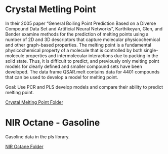 # Crystal Metling Point

In their 2005 paper “General Boiling Point Prediction Based on a Diverse Compound Data Set and Artificial Neural Networks”, Karthikeyan, Glen, and Bender examine methods for the prediction of melting points using a number of 2D and 3D descriptors that capture molecular physicochemical and other graph-based properties. The melting point is a fundamental physicochemical property of a molecule that is controlled by both single-molecule properties and intermolecular interactions due to packing in the solid state.  Thus, it is difficult to predict, and previously only melting point models for clearly defined and smaller compound sets have been developed. The data frame QSAR.melt contains data for 4401 compounds that can be used to develop a model for melting point.

Goal:  Use PCR and PLS develop models and compare their ability to predict melting point.  

[Crystal Melting Point Folder](https://github.com/mikiwieczorek/Machine-Learning-Supervised-Learning/tree/master/PrincipalComponentRegression/CrystalMelting)

# NIR Octane - Gasoline

Gasoline data in the pls library.

[NIR Octane Folder](https://github.com/mikiwieczorek/Machine-Learning-Supervised-Learning/tree/master/PrincipalComponentRegression/NIR_Octane)

